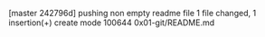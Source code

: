 [master 242796d] pushing non empty readme file
 1 file changed, 1 insertion(+)
 create mode 100644 0x01-git/README.md
